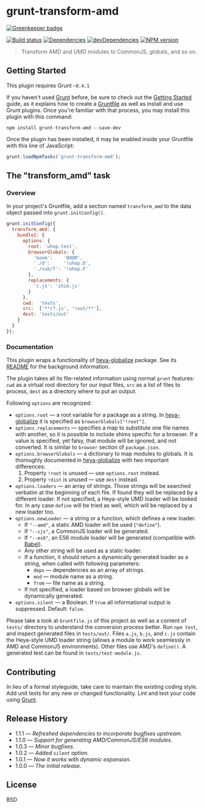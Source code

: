 # grunt-transform-amd

[![Greenkeeper badge](https://badges.greenkeeper.io/uhop/grunt-transform-amd.svg)](https://greenkeeper.io/)

[![Build status][travis-image]][travis-url]
[![Dependencies][deps-image]][deps-url]
[![devDependencies][dev-deps-image]][dev-deps-url]
[![NPM version][npm-image]][npm-url]


> Transform AMD and UMD modules to CommonJS, globals, and so on.

## Getting Started

This plugin requires Grunt `~0.4.1`

If you haven't used [Grunt](http://gruntjs.com/) before, be sure to check out the [Getting Started](http://gruntjs.com/getting-started) guide, as it explains how to create a [Gruntfile](http://gruntjs.com/sample-gruntfile) as well as install and use Grunt plugins. Once you're familiar with that process, you may install this plugin with this command:

```shell
npm install grunt-transform-amd --save-dev
```

Once the plugin has been installed, it may be enabled inside your Gruntfile with this line of JavaScript:

```js
grunt.loadNpmTasks('grunt-transform-amd');
```

## The "transform_amd" task

### Overview

In your project's Gruntfile, add a section named `transform_amd` to the data object passed into `grunt.initConfig()`.

```js
grunt.initConfig({
  transform_amd: {
    bundle1: {
      options: {
        root: 'uhop.test',
        browserGlobals: {
          'boom':    'BOOM',
          './d':     '!uhop.D',
          './sub/f': '!uhop.F'
        },
        replacements: {
          'c.js': 'shim.js'
        }
      },
      cwd:  'tests',
      src:  ['**/?.js', '!out/**'],
      dest: 'tests/out'
    }
  }
});
```

### Documentation

This plugin wraps a functionality of [heya-globalize](https://github.com/heya/globalize) package. See its [README](https://github.com/heya/globalize/blob/master/README.md)
for the background information.

The plugin takes all its file-related information using normal `grunt` features: `cwd` as a virtual root directory for our input files, `src` as a list of files to process,
`dest` as a directory where to put an output.

Following `options` are recognized:

* `options.root` &mdash; a root variable for a package as a string. In [heya-globalize](https://github.com/heya/globalize) it is specified as
  `browserGlobals["!root"]`.
* `options.replacements` &mdash; specifies a map to substitute one file names with another, so it is possible to include shims specific for a browser.
  If a value is specified, yet falsy, that module will be ignored, and not converted. It is similar to `browser` section of `package.json`.
* `options.browserGlobals` &mdash; a dictionary to map modules to globals. It is thoroughly documented in [heya-globalize](https://github.com/heya/globalize)
  with two important differences:
  1. Property `!root` is unused &mdash; use `options.root` instead.
  2. Property `!dist` is unused &mdash; use `dest` instead.
* `options.loaders` &mdash; an array of strings. Those strings will be searched verbatim at the beginning of each file. If found they will be replaced by a different loader.
  If not specified, a Heya-style UMD loader will be looked for. In any case `define` will be tried as well, which will be replaced by a new loader too.
* `options.newLoader` &mdash; a string or a function, which defines a new loader.
  * If `"--amd"`, a static AMD loader will be used (`"define"`).
  * If `"--cjs"`, a CommonJS loader will be generated.
  * If `"--es6"`, an ES6 module loader will be generated (compatible with [Babel](https://babeljs.io/)).
  * Any other string will be used as a static loader.
  * If a function, it should return a dynamically generated loader as a string, when called with following parameters:
    * `deps` &mdash; dependencies as an array of strings.
    * `mod` &mdash; module name as a string.
    * `from` &mdash; file name as a string.
  * If not specified, a loader based on browser globals will be dynamically generated.
* `options.silent` &mdash; a Boolean. If `true` all informational output is suppressed. Default: `false`.

Please take a look at `Gruntfile.js` of this project as well as a content of `tests/` directory to understand the conversion process better. Run `npm test`, and inspect
generated files in `tests/out/`. Files `a.js`, `b.js`, and `c.js` contain the Heya-style UMD loader string (allows a module to work seamlessly in AMD and CommonJS environments).
Other files use AMD's `define()`. A generated test can be found in `tests/test-module.js`.

## Contributing

In lieu of a formal styleguide, take care to maintain the existing coding style. Add unit tests for any new or changed functionality. Lint and test your code using [Grunt](http://gruntjs.com/).

## Release History

- 1.1.1 &mdash; *Refreshed dependencies to incorporate bugfixes upstream.*
- 1.1.0 &mdash; *Support for generating AMD/CommonJS/ES6 modules.*
- 1.0.3 &mdash; *Minor bugfixes.*
- 1.0.2 &mdash; *Added `silent` option.*
- 1.0.1 &mdash; *Now it works with dynamic expansion.*
- 1.0.0 &mdash; *The initial release.*

## License

BSD

[npm-image]:      https://img.shields.io/npm/v/grunt-transform-amd.svg
[npm-url]:        https://npmjs.org/package/grunt-transform-amd
[deps-image]:     https://img.shields.io/david/uhop/grunt-transform-amd.svg
[deps-url]:       https://david-dm.org/uhop/grunt-transform-amd
[dev-deps-image]: https://img.shields.io/david/dev/uhop/grunt-transform-amd.svg
[dev-deps-url]:   https://david-dm.org/uhop/grunt-transform-amd?type=dev
[travis-image]:   https://img.shields.io/travis/uhop/grunt-transform-amd.svg
[travis-url]:     https://travis-ci.org/uhop/grunt-transform-amd
